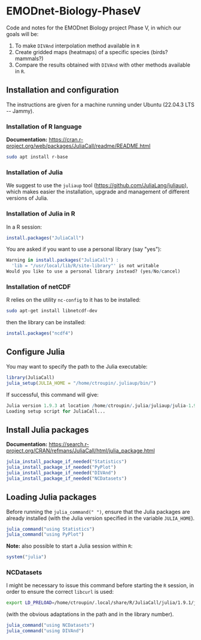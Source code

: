# EMODnet-Biology-PhaseV

Code and notes for the EMODnet Biology project Phase V, in which our goals will be:
1. To make `DIVAnd` interpolation method available in `R`
2. Create gridded maps (heatmaps) of a specific species (birds? mammals?) 
3. Compare the results obtained with `DIVAnd` with other methods available in `R`. 

## Installation and configuration 

The instructions are given for a machine running under Ubuntu (22.04.3 LTS -- Jammy).

### Installation of R language

__Documentation:__ https://cran.r-project.org/web/packages/JuliaCall/readme/README.html

```bash
sudo apt install r-base
```

### Installation of Julia

We suggest to use the `juliaup` tool (https://github.com/JuliaLang/juliaup), which makes easier the installation, upgrade and management of different versions of Julia.

### Installation of Julia in R

In a R session:
```R
install.packages("JuliaCall")
```

You are asked if you want to use a personal library (say "yes"):
```R
Warning in install.packages("JuliaCall") :
  'lib = "/usr/local/lib/R/site-library"' is not writable
Would you like to use a personal library instead? (yes/No/cancel) 
```

### Installation of netCDF 

R relies on the utility `nc-config` to it has to be installed:
```bash
sudo apt-get install libnetcdf-dev
```
then the library can be installed:
```R
install.packages("ncdf4")
```

## Configure Julia

You may want to specify the path to the Julia executable:
```R
library(JuliaCall)
julia_setup(JULIA_HOME = "/home/ctroupin/.juliaup/bin/")
```
If successful, this command will give:
```R
Julia version 1.9.3 at location /home/ctroupin/.julia/juliaup/julia-1.9.3+0.x64.linux.gnu/bin will be used.
Loading setup script for JuliaCall...

```

## Install Julia packages

__Documentation:__ https://search.r-project.org/CRAN/refmans/JuliaCall/html/julia_package.html

```R
julia_install_package_if_needed("Statistics")
julia_install_package_if_needed("PyPlot")
julia_install_package_if_needed("DIVAnd")
julia_install_package_if_needed("NCDatasets")
```

## Loading Julia packages

Before running the `julia_command(" ")`, 
ensure that the Julia packages are already installed (with the Julia version specified in the variable `JULIA_HOME`).

```R
julia_command("using Statistics")
julia_command("using PyPlot")
```

__Note:__ also possible to start a Julia session within `R`:
```R
system("julia")
```

### NCDatasets

I might be necessary to issue this command before starting the `R` session, in order to ensure the correct `libcurl` is used:
```bash
export LD_PRELOAD=/home/ctroupin/.local/share/R/JuliaCall/julia/1.9.1/julia-1.9.1/lib/julia/libcurl.so.4.8.0
```
(with the obvious adaptations in the path and in the library number).

```R
julia_command("using NCDatasets")
julia_command("using DIVAnd")
```

